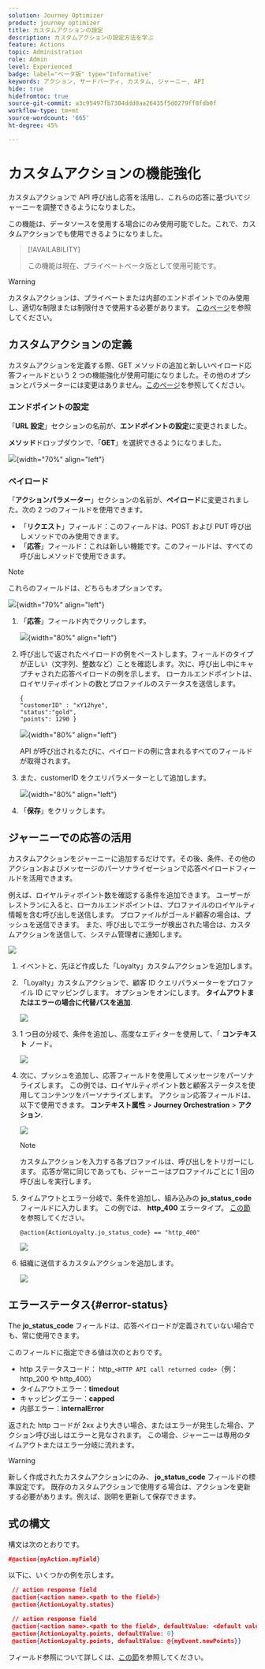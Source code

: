 ```yaml
---
solution: Journey Optimizer
product: journey optimizer
title: カスタムアクションの設定
description: カスタムアクションの設定方法を学ぶ
feature: Actions
topic: Administration
role: Admin
level: Experienced
badge: label="ベータ版" type="Informative"
keywords: アクション, サードパーティ, カスタム, ジャーニー, API
hide: true
hidefromtoc: true
source-git-commit: a3c95497fb7304ddd0aa26435f5d0279ff8fdb0f
workflow-type: tm+mt
source-wordcount: '665'
ht-degree: 45%

---
```


# カスタムアクションの機能強化

カスタムアクションで API 呼び出し応答を活用し、これらの応答に基づいてジャーニーを調整できるようになりました。

この機能は、データソースを使用する場合にのみ使用可能でした。これで、カスタムアクションでも使用できるようになりました。

>[!AVAILABILITY]
>
>この機能は現在、プライベートベータ版として使用可能です。

>[!WARNING]
>
>カスタムアクションは、プライベートまたは内部のエンドポイントでのみ使用し、適切な制限または制限付きで使用する必要があります。 [このページ](../configuration/external-systems.md)を参照してください。

## カスタムアクションの定義

カスタムアクションを定義する際、GET メソッドの追加と新しいペイロード応答フィールドという 2 つの機能強化が使用可能になりました。その他のオプションとパラメーターには変更はありません。[このページ](../action/about-custom-action-configuration.md)を参照してください。

### エンドポイントの設定

「**URL 設定**」セクションの名前が、**エンドポイントの設定**&#x200B;に変更されました。

**メソッド**&#x200B;ドロップダウンで、「**GET**」を選択できるようになりました。

![](assets/action-response1.png){width="70%" align="left"}

### ペイロード

「**アクションパラメーター**」セクションの名前が、**ペイロード**&#x200B;に変更されました。次の 2 つのフィールドを使用できます。

* 「**リクエスト**」フィールド：このフィールドは、POST および PUT 呼び出しメソッドでのみ使用できます。
* 「**応答**」フィールド：これは新しい機能です。このフィールドは、すべての呼び出しメソッドで使用できます。

>[!NOTE]
> 
>これらのフィールドは、どちらもオプションです。

![](assets/action-response2.png){width="70%" align="left"}

1. 「**応答**」フィールド内でクリックします。

   ![](assets/action-response3.png){width="80%" align="left"}

1. 呼び出しで返されたペイロードの例をペーストします。フィールドのタイプが正しい（文字列、整数など）ことを確認します。次に、呼び出し中にキャプチャされた応答ペイロードの例を示します。 ローカルエンドポイントは、ロイヤリティポイントの数とプロファイルのステータスを送信します。

   ```
   {
   "customerID" : "xY12hye",    
   "status":"gold",
   "points": 1290 }
   ```

   ![](assets/action-response4.png){width="80%" align="left"}

   API が呼び出されるたびに、ペイロードの例に含まれるすべてのフィールドが取得されます。

1. また、customerID をクエリパラメーターとして追加します。

   ![](assets/action-response9.png){width="80%" align="left"}

1. 「**保存**」をクリックします。

## ジャーニーでの応答の活用

カスタムアクションをジャーニーに追加するだけです。その後、条件、その他のアクションおよびメッセージのパーソナライゼーションで応答ペイロードフィールドを活用できます。

例えば、ロイヤルティポイント数を確認する条件を追加できます。 ユーザーがレストランに入ると、ローカルエンドポイントは、プロファイルのロイヤルティ情報を含む呼び出しを送信します。 プロファイルがゴールド顧客の場合は、プッシュを送信できます。 また、呼び出しでエラーが検出された場合は、カスタムアクションを送信して、システム管理者に通知します。

![](assets/action-response5.png)

1. イベントと、先ほど作成した「Loyalty」カスタムアクションを追加します。

1. 「Loyalty」カスタムアクションで、顧客 ID クエリパラメーターをプロファイル ID にマッピングします。 オプションをオンにします。 **タイムアウトまたはエラーの場合に代替パスを追加**.

   ![](assets/action-response10.png)

1. 1 つ目の分岐で、条件を追加し、高度なエディターを使用して、「 **コンテキスト** ノード。

   ![](assets/action-response6.png)

1. 次に、プッシュを追加し、応答フィールドを使用してメッセージをパーソナライズします。 この例では、ロイヤルティポイント数と顧客ステータスを使用してコンテンツをパーソナライズします。 アクション応答フィールドは、以下で使用できます。 **コンテキスト属性** > **Journey Orchestration** > **アクション**.

   ![](assets/action-response8.png)

   >[!NOTE]
   >
   >カスタムアクションを入力する各プロファイルは、呼び出しをトリガーにします。 応答が常に同じであっても、ジャーニーはプロファイルごとに 1 回の呼び出しを実行します。

1. タイムアウトとエラー分岐で、条件を追加し、組み込みの **jo_status_code** フィールドに入力します。 この例では、
   **http_400** エラータイプ。 [この節](#error-status)を参照してください。

   ```
   @action{ActionLoyalty.jo_status_code} == "http_400"
   ```

   ![](assets/action-response7.png)

1. 組織に送信するカスタムアクションを追加します。

   ![](assets/action-response11.png)

## エラーステータス{#error-status}

The **jo_status_code** フィールドは、応答ペイロードが定義されていない場合でも、常に使用できます。

このフィールドに指定できる値は次のとおりです。

* http ステータスコード： http_`<HTTP API call returned code>`（例：http_200 や http_400）
* タイムアウトエラー：**timedout**
* キャッピングエラー：**capped**
* 内部エラー：**internalError**

返された http コードが 2xx より大きい場合、またはエラーが発生した場合、アクション呼び出しはエラーと見なされます。 この場合、ジャーニーは専用のタイムアウトまたはエラー分岐に流れます。

>[!WARNING]
>
>新しく作成されたカスタムアクションにのみ、 **jo_status_code** フィールドの標準設定です。 既存のカスタムアクションで使用する場合は、アクションを更新する必要があります。例えば、説明を更新して保存できます。

## 式の構文

構文は次のとおりです。

```json
#@action{myAction.myField} 
```

以下に、いくつかの例を示します。

```json
 // action response field
 @action{<action name>.<path to the field>}
 @action{ActionLoyalty.status}
```

```json
 // action response field
 @action{<action name>.<path to the field>, defaultValue: <default value expression>}
 @action{ActionLoyalty.points, defaultValue: 0}
 @action{ActionLoyalty.points, defaultValue: @{myEvent.newPoints}}
```

フィールド参照について詳しくは、[この節](../building-journeys/expression/field-references.md)を参照してください。
